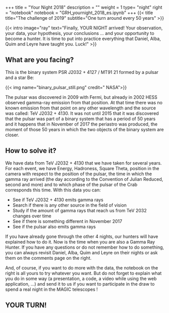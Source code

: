+++
title = "Your Night 2018"
description = ""
weight = 1
type= "night"
right = "notebook"
notebook = "GRH_yournight_2018_es.ipynb"
+++
{{< title
    title="The challenge of 2019"
    subtitle="One turn around  every 50 years" >}}

{{< intro
    image="ray"
    text="Finally, YOUR NIGHT arrived! Your observation, your data, your hypothesis, your conclusions ... and your opportunity to become a hunter. It is time to put into practice everything that Daniel, Alba, Quim and Leyre have taught you. Luck!" >}}

## What are you facing?

This is the binary system PSR J2032 + 4127 / MT91 21 formed by a pulsar and a star Be:

{{< img name="binary_pulsar_still.png" credit=" NASA">}}


The pulsar was discovered in 2009 with Fermi, but already in 2002 HESS observed gamma-ray emission from that position. At that time there was no known emission from that point on any other wavelength and the source was called: TeV J2032 + 4130. It was not until 2015 that it was discovered that the pulsar was part of a binary system that has a period of 50 years and it happens that in November of 2017 the periastro was produced, the moment of those 50 years in which the two objects of the binary system are closer.

## How to solve it?

We have data from TeV J2032 + 4130 that we have taken for several years. For each event, we have Energy, Hadroness, Square Theta, position in the camera with respect to the position of the pulsar, the time in which the gamma ray arrived (the day according to the Convention of Julian Reduced, second and more) and to which phase of the pulsar of the Crab corresponds this time. With this data you can:

- See if TeV J2032 + 4130 emits gamma rays
- Search if there is any other source in the field of vision
- Study if the amount of gamma rays that reach us from TeV 2032 changes over time
- See if there is something different in November 2017
- See if the pulsar also emits gamma rays

If you have already gone through the other 4 nights, our hunters will have explained how to do it. Now is the time when you are also a Gamma Ray Hunter. If you have any questions or do not remember how to do something, you can always revisit Daniel, Alba, Quim and Leyre on their nights or ask them on the comments page on the right.

And, of course, if you want to do more with the data, the notebook on the right is all yours to try whatever you want. But do not forget to explain what you do in some way (a presentation, a code, a video while using the web application, ...) and send it to us if you want to participate in the draw to spend a real night in the MAGIC telescopes !

## YOUR TURN!
